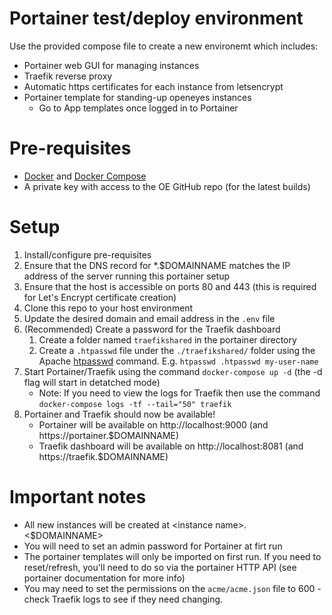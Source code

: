 # Portainer test/deploy environment
Use the provided compose file to create a new environemt which includes:
- Portainer web GUI for managing instances
- Traefik reverse proxy
- Automatic https certificates for each instance from letsencrypt
- Portainer template for standing-up openeyes instances
  - Go to App templates once logged in to Portainer

# Pre-requisites
- [Docker](https://docs.docker.com/v17.12/install/) and [Docker Compose](https://docs.docker.com/compose/install/)
- A private key with access to the OE GitHub repo (for the latest builds)

# Setup
1. Install/configure pre-requisites
2. Ensure that the DNS record for *.$DOMAINNAME matches the IP address of the server running this portainer setup
3. Ensure that the host is accessible on ports 80 and 443 (this is required for Let's Encrypt certificate creation)
4. Clone this repo to your host environment
5. Update the desired domain and email address in the `.env` file
6. (Recommended) Create a password for the Traefik dashboard
    1. Create a folder named `traefikshared` in the portainer directory
    2. Create a `.htpasswd` file under the `./traefikshared/` folder using the Apache [htpasswd](https://httpd.apache.org/docs/2.4/programs/htpasswd.html) command. E.g. `htpasswd .htpasswd my-user-name`
7. Start Portainer/Traefik using the command `docker-compose up -d` (the -d flag will start in detatched mode)
    * Note: If you need to view the logs for Traefik then use the command `docker-compose logs -tf --tail="50" traefik`
8. Portainer and Traefik should now be available!
    * Portainer will be available on http://localhost:9000 (and https://portainer.$DOMAINNAME)
    * Traefik dashboard will be available on http://localhost:8081 (and https://traefik.$DOMAINNAME)

# Important notes
- All new instances will be created at \<instance name>.\<$DOMAINNAME>
- You will need to set an admin password for Portainer at firt run
- The portainer templates will only be imported on first run. If you need to reset/refresh, you'll need to do so via the portainer HTTP API (see portainer documentation for more info)
- You may need to set the permissions on the `acme/acme.json` file to 600 - check Traefik logs to see if they need changing.
